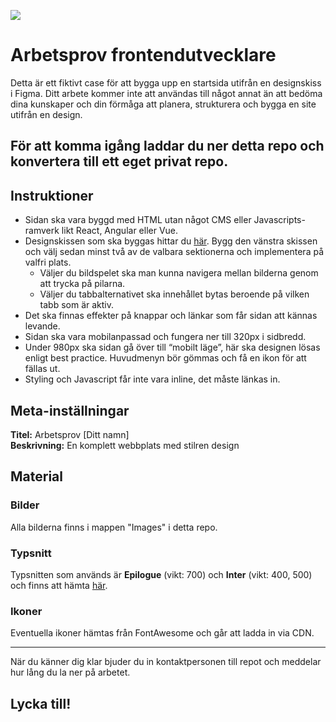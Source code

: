 [![](https://avatars.githubusercontent.com/u/10347988?s=50&v=4)](https://thegeneration.se/)

# Arbetsprov frontendutvecklare

Detta är ett fiktivt case för att bygga upp en startsida utifrån en designskiss i Figma. Ditt arbete kommer inte att användas till något annat än att bedöma dina kunskaper och din förmåga att planera, strukturera och bygga en site utifrån en design.

## För att komma igång laddar du ner detta repo och konvertera till ett eget privat repo.

## Instruktioner

- Sidan ska vara byggd med HTML utan något CMS eller Javascripts-ramverk likt React, Angular eller Vue.
- Designskissen som ska byggas hittar du [här](https://www.figma.com/file/k9jUMEyiQHg3KdagmPdZ70/Arbetsprov-Frontend?type=design&node-id=2281-17219&t=xOPMT3pa3Ibw4QyY-0). Bygg den vänstra skissen och välj sedan minst två av de valbara sektionerna och implementera på valfri plats.
  - Väljer du bildspelet ska man kunna navigera mellan bilderna genom att trycka på pilarna.
  - Väljer du tabbalternativet ska innehållet bytas beroende på vilken tabb som är aktiv.
- Det ska finnas effekter på knappar och länkar som får sidan att kännas levande.
- Sidan ska vara mobilanpassad och fungera ner till 320px i sidbredd.
- Under 980px ska sidan gå över till “mobilt läge”, här ska designen
  lösas enligt best practice. Huvudmenyn bör gömmas och få en ikon för att fällas ut.
- Styling och Javascript får inte vara inline, det måste länkas in.

## Meta-inställningar

**Titel:** Arbetsprov [Ditt namn]
\
**Beskrivning:** En komplett webbplats med stilren design

## Material

### Bilder

Alla bilderna finns i mappen "Images" i detta repo.

### Typsnitt

Typsnitten som används är **Epilogue** (vikt: 700) och **Inter** (vikt: 400, 500) och finns att hämta [här](https://fonts.google.com/share?selection.family=Epilogue:wght@700%7CInter:wght@400;500).

### Ikoner

Eventuella ikoner hämtas från FontAwesome och går att ladda in via CDN.

---

När du känner dig klar bjuder du in kontaktpersonen till repot och meddelar hur lång du la ner på arbetet.

## Lycka till!
